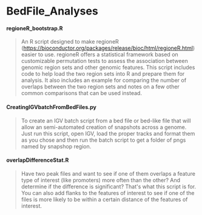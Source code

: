# BedFile_Analyses

#### regioneR_bootstrap.R
> An R script designed to make regioneR (https://bioconductor.org/packages/release/bioc/html/regioneR.html) easier to use.
regioneR offers a statistical framework based on customizable permutation tests to assess the association between genomic 
region sets and other genomic features. This script includes code to help load the two region sets into R and prepare them
for analysis. It also includes an example for comparing the number of overlaps between the two region sets and notes on
a few other common comparisons that can be used instead.

#### CreatingIGVbatchFromBedFiles.py
> To create an IGV batch script from a bed file or bed-like file that will allow an semi-automated creation of snapshots across a genome. Just run
this script, open IGV, load the proper tracks and format them as you chose and then run the batch script to get a folder of pngs named by snapshop region.

#### overlapDifferenceStat.R
> Have two peak files and want to see if one of them overlaps a feature type of interest (like promoters) more often than the other? 
And determine if the difference is significant? That's what this script is for. You can also add flanks to the features of interest
to see if one of the files is more likely to be within a certain distance of the features of interest.
